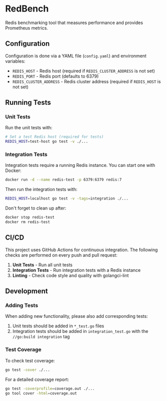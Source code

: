 # RedBench

Redis benchmarking tool that measures performance and provides Prometheus metrics.

## Configuration

Configuration is done via a YAML file (`config.yaml`) and environment variables:

- `REDIS_HOST` - Redis host (required if `REDIS_CLUSTER_ADDRESS` is not set)
- `REDIS_PORT` - Redis port (defaults to 6379)
- `REDIS_CLUSTER_ADDRESS` - Redis cluster address (required if `REDIS_HOST` is not set)

## Running Tests

### Unit Tests

Run the unit tests with:

```bash
# Set a test Redis host (required for tests)
REDIS_HOST=test-host go test -v ./...
```

### Integration Tests

Integration tests require a running Redis instance. You can start one with Docker:

```bash
docker run -d --name redis-test -p 6379:6379 redis:7
```

Then run the integration tests with:

```bash
REDIS_HOST=localhost go test -v -tags=integration ./...
```

Don't forget to clean up after:

```bash
docker stop redis-test
docker rm redis-test
```

## CI/CD

This project uses GitHub Actions for continuous integration. The following checks are performed on every push and pull request:

1. **Unit Tests** - Run all unit tests
2. **Integration Tests** - Run integration tests with a Redis instance
3. **Linting** - Check code style and quality with golangci-lint

## Development

### Adding Tests

When adding new functionality, please also add corresponding tests:

1. Unit tests should be added in `*_test.go` files
2. Integration tests should be added in `integration_test.go` with the `//go:build integration` tag

### Test Coverage

To check test coverage:

```bash
go test -cover ./...
```

For a detailed coverage report:

```bash
go test -coverprofile=coverage.out ./...
go tool cover -html=coverage.out
``` 